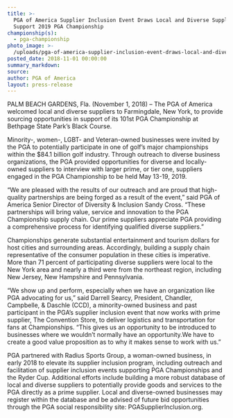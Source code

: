```yaml
---
title: >-
  PGA of America Supplier Inclusion Event Draws Local and Diverse Suppliers to
  Support 2019 PGA Championship
championship(s):
  - pga-championship
photo_image: >-
  /uploads/pga-of-america-supplier-inclusion-event-draws-local-and-diverse-suppliers-to-support-2019-pga-championship.PNG
posted_date: 2018-11-01 00:00:00
summary_markdown:
source:
author: PGA of America
layout: press-release
---
```


PALM BEACH GARDENS, Fla. (November 1, 2018) – The PGA of America welcomed local and diverse suppliers to Farmingdale, New York, to provide sourcing opportunities in support of its 101st PGA Championship at Bethpage State Park’s Black Course.

Minority-, women-, LGBT- and Veteran-owned businesses were invited by the PGA to potentially participate in one of golf’s major championships within the $84.1 billion golf industry. Through outreach to diverse business organizations, the PGA provided opportunities for diverse and locally-owned suppliers to interview with larger prime, or tier one, suppliers engaged in the PGA Championship to be held May 13-19, 2019.

“We are pleased with the results of our outreach and are proud that high-quality partnerships are being forged as a result of the event,” said PGA of America Senior Director of Diversity & Inclusion Sandy Cross. “These partnerships will bring value, service and innovation to the PGA Championship supply chain. Our prime suppliers appreciate PGA providing a comprehensive process for identifying qualified diverse suppliers.”

Championships generate substantial entertainment and tourism dollars for host cities and surrounding areas. Accordingly, building a supply chain representative of the consumer population in these cities is imperative. More than 71 percent of participating diverse suppliers were local to the New York area and nearly a third were from the northeast region, including New Jersey, New Hampshire and Pennsylvania.

“We show up and perform, especially when we have an organization like PGA advocating for us,” said Darrell Searcy, President, Chandler, Campbelle, & Daschle (CCD), a minority-owned business and past participant in the PGA’s supplier inclusion event that now works with prime supplier, The Convention Store, to deliver logistics and transportation for fans at Championships. “This gives us an opportunity to be introduced to businesses where we wouldn’t normally have an opportunity.We have to create a good value proposition as to why it makes sense to work with us.”

PGA partnered with Radius Sports Group, a woman-owned business, in early 2018 to elevate its supplier inclusion program, including outreach and facilitation of supplier inclusion events supporting PGA Championships and the Ryder Cup. Additional efforts include building a more robust database of local and diverse suppliers to potentially provide goods and services to the PGA directly as a prime supplier. Local and diverse-owned businesses may register within the database and be advised of future bid opportunities through the PGA social responsibility site: PGASupplierInclusion.org.